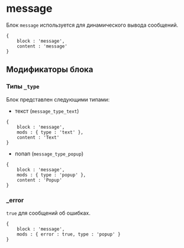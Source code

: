 # message

Блок `message` используется для динамического вывода сообщений.

```bemjson
{
    block : 'message',
    content : 'message'
}
```

## Модификаторы блока

### Типы `_type`

Блок представлен следующими типами:

* текст (`message_type_text`)

```bemjson
{
    block : 'message',
    mods : { type : 'text' },
    content : 'Text'
}
```

* попап (`message_type_popup`)

```bemjson
{
    block : 'message',
    mods : { type : 'popup' },
    content : 'Popup'
}
```

### _error

`true` для сообщений об ошибках.

```bemjson
{
    block : 'message',
    mods : { error : true, type : 'popup' }
}
```

